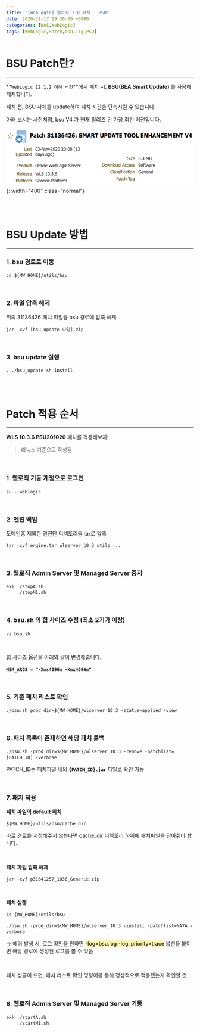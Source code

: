 ```yaml
---
title: "[WebLogic] 웹로직 11g 패치 - BSU"
date: 2020-11-17 19:30:00 +0900
categories: [WAS,WebLogic]
tags: [WebLogic,Patch,bsu,11g,PSU]
---
```




# **BSU Patch란?**

---





**`WebLogic 12.1.2 이하 버전`**에서 패치 시, **BSU(BEA Smart Update)** 를 사용해 패치합니다.



패치 전, BSU 자체를 update하여 패치 시간을 단축시킬 수 있습니다.

아래 보시는 사진처럼, bsu V4 가 현재 릴리즈 된 가장 최신 버전입니다.

![image-20201117193133828](/assets/img/posts/bsu_update.png){: width="400" class="normal"}

<br/>

<br/>

# **BSU Update 방법**

---

### **1. bsu 경로로 이동**

```shell
cd ${MW_HOME}/utils/bsu
```

<br/>

### **2. 파일 압축 해제**

위의 31136426 패치 파일을 bsu 경로에 압축 해제

```shell
jar -xvf [bsu_update 파일].zip
```



<br/>

### **3. bsu update 실행**

```shell
. ./bsu_update.sh install
```



<br/>

<br/>

# **Patch 적용 순서**

---

**WLS 10.3.6 PSU201020** 패치를 적용해보자!

> 리눅스 기준으로 작성됨

<br/>



### **1. 웹로직 기동 계정으로 로그인**

```shell
su - weblogic
```



<br/>

### **2. 엔진 백업**

도메인홈 제외한 엔진단 디렉토리들 tar로 압축

```shell
tar -cvf engine.tar wlserver_10.3 utils ...
```



<br/>

### **3. 웹로직 Admin Server 및 Managed Server 중지**

```shell
ex) ./stopA.sh 
    ./stopM1.sh
```





<br/>

### **4. bsu.sh 의 힙 사이즈 수정** (최소 2기가 이상)

```shell
vi bsu.sh
```

<br/>

힙 사이즈 옵션을 아래와 같이 변경해줍니다.

**`MEM_ARGS = "-Xms4096m -Xmx4096m"`**

<br/>

### **5. 기존 패치 리스트 확인**

````shell
./bsu.sh prod_dir=${MW_HOME}/wlserver_10.3 -status=applied -view
````

<br/>

### **6. 패치 목록이 존재하면 해당 패치 롤백**

````shell
./bsu.sh -prod_dir=${MW_HOME}/wlserver_10.3 -remove -patchlist=[PATCH_ID] -verbose
````

PATCH_ID는 패치파일 내의 **`{PATCH_ID}.jar`** 파일로 확인 가능



<br/>

### **7. 패치 적용**

**패치 파일의 default 위치**

```shell
${MW_HOME}/utils/bsu/cache_dir
```

따로 경로를 지정해주지 않는다면 cache_dir 디렉토리 하위에 패치파일을 담아줘야 합니다.

<br/>

**패치 파일 압축 해제**

```shell
jar -xvf p31641257_1036_Generic.zip
```

<br/>

**패치 실행**

```shell
cd {MW_HOME}/utils/bsu
```

````shell
./bsu.sh -prod_dir=${MW_HOME}/wlserver_10.3 -install -patchlist=NA7A -verbose
````

→ 에러 발생 시, 로그 확인을 원하면 <mark style="background-color: #fff5b1">-log=bsu.log -log_priority=trace</mark> 옵션을 붙이면 해당 경로에 생성된 로그를 볼 수 있음

<br/>

패치 성공이 뜨면, 패치 리스트 확인 명령어를 통해 정상적으로 적용됐는지 확인할 것

<br/>

### **8. 웹로직 Admin Server 및 Managed Server 기동**

```shell
ex) ./startA.sh 
    ./startM1.sh
```



<br/>

